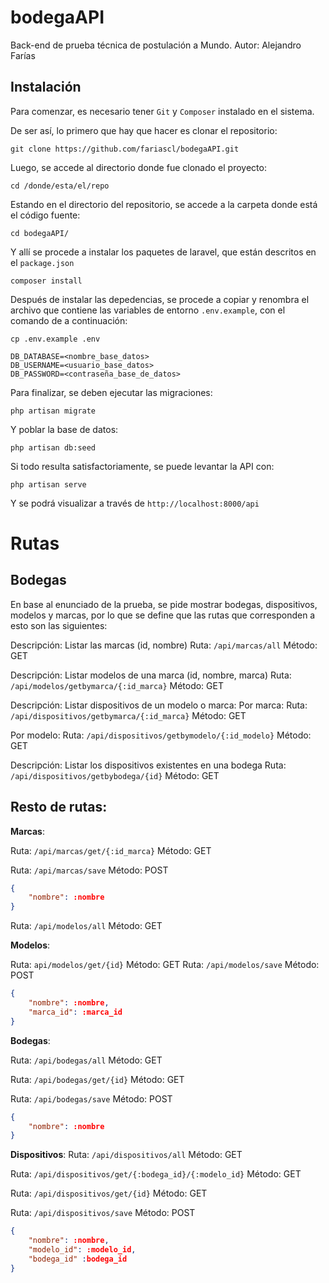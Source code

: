

# bodegaAPI
Back-end de prueba técnica de postulación a Mundo.
Autor: Alejandro Farías

## Instalación

Para comenzar, es necesario tener `Git` y `Composer` instalado en el sistema.

De ser así, lo primero que hay que hacer es clonar el repositorio:

`git clone https://github.com/fariascl/bodegaAPI.git`

Luego, se accede al directorio donde fue clonado el proyecto:

`cd /donde/esta/el/repo`

Estando en el directorio del repositorio, se accede a la carpeta donde está el código fuente:

`cd bodegaAPI/`

Y allí se procede a instalar los paquetes de laravel, que están descritos en el `package.json`

`composer install`

Después de instalar las depedencias, se procede a copiar y renombra el archivo que contiene las variables de entorno `.env.example`, con el comando de a continuación:

`cp .env.example .env`

```
DB_DATABASE=<nombre_base_datos>
DB_USERNAME=<usuario_base_datos>
DB_PASSWORD=<contraseña_base_de_datos>
```

Para finalizar, se deben ejecutar las migraciones:

`php artisan migrate`

Y poblar la base de datos:

`php artisan db:seed`

Si todo resulta satisfactoriamente, se puede levantar la API con:

`php artisan serve`

Y se podrá visualizar a través de `http://localhost:8000/api`

# Rutas

## Bodegas
En base al enunciado de la prueba, se pide mostrar bodegas, dispositivos, modelos y marcas, por lo que se define que las rutas que corresponden a esto son las siguientes:

Descripción: Listar las marcas (id, nombre)
Ruta: `/api/marcas/all`
Método: GET

Descripción: Listar modelos de una marca (id, nombre, marca)
Ruta: `/api/modelos/getbymarca/{:id_marca}`
Método: GET

Descripción: Listar dispositivos de un modelo o marca:
Por marca:
Ruta: `/api/dispositivos/getbymarca/{:id_marca}`
Método: GET

Por modelo:
Ruta: `/api/dispositivos/getbymodelo/{:id_modelo}`
Método: GET

Descripción: Listar los dispositivos existentes en una bodega
Ruta: `/api/dispositivos/getbybodega/{id}`
Método: GET

## Resto de rutas:

**Marcas**:

Ruta: `/api/marcas/get/{:id_marca}` 
Método: GET

Ruta: `/api/marcas/save`
Método: POST

``` json
{
    "nombre": :nombre
}
```

Ruta: `/api/modelos/all` 
Método: GET

**Modelos**:

Ruta: `api/modelos/get/{id}` 
Método: GET
Ruta: `/api/modelos/save`
Método: POST

``` json
{
    "nombre": :nombre,
    "marca_id": :marca_id
}
```

**Bodegas**:

Ruta: `/api/bodegas/all`
Método: GET

Ruta: `/api/bodegas/get/{id}`
Método: GET

Ruta: `/api/bodegas/save`
Método: POST

``` json
{
    "nombre": :nombre
}
```

**Dispositivos**:
Ruta: `/api/dispositivos/all`
Método: GET

Ruta: `/api/dispositivos/get/{:bodega_id}/{:modelo_id}`
Método: GET

Ruta: `/api/dispositivos/get/{id}` 
Método: GET

Ruta: `/api/dispositivos/save` 
Método: POST

``` json
{
    "nombre": :nombre,
    "modelo_id": :modelo_id,
    "bodega_id" :bodega_id
}
```
